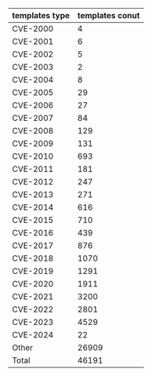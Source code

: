 | templates type | templates conut |
| --- | --- |
| CVE-2000 | 4 |
| CVE-2001 | 6 |
| CVE-2002 | 5 |
| CVE-2003 | 2 |
| CVE-2004 | 8 |
| CVE-2005 | 29 |
| CVE-2006 | 27 |
| CVE-2007 | 84 |
| CVE-2008 | 129 |
| CVE-2009 | 131 |
| CVE-2010 | 693 |
| CVE-2011 | 181 |
| CVE-2012 | 247 |
| CVE-2013 | 271 |
| CVE-2014 | 616 |
| CVE-2015 | 710 |
| CVE-2016 | 439 |
| CVE-2017 | 876 |
| CVE-2018 | 1070 |
| CVE-2019 | 1291 |
| CVE-2020 | 1911 |
| CVE-2021 | 3200 |
| CVE-2022 | 2801 |
| CVE-2023 | 4529 |
| CVE-2024 | 22 |
| Other | 26909 |
| Total | 46191 |
